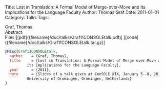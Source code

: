 Title: Lost in Translation: A Formal Model of Merge-over-Move and Its Implications for the Language Faculty
Author: Thomas Graf
Date: 2011-01-01
Category: Talks
Tags: 

<div markdown class="authors">
Graf, Thomas
</div>

<div markdown class="abstract">
<span id="abstract-title">Abstract</span>

</div>

<div markdown class="files">
<span id="files-title">Files</span>
[[pdf]({filename}/doc/talks/Graf11CONSOLEtalk.pdf)]
[[code]({filename}/doc/talks/Graf11CONSOLEtalk.tar.gz)]
</div>

~~~bibtex
@Misc{Graf11CONSOLEtalk,
  author	= {Graf, Thomas},
  title		= {Lost in Translation: A Formal Model of Merge-over-Move and
		  its Implications for the Language Faculty},
  year		= {2011},
  note		= {Slides of a talk given at ConSOLE XIX, January 5--8, 2011,
		  University of Groningen, Groningen, Netherlands}
}
~~~

